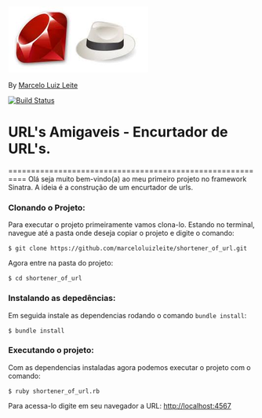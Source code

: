 ![sinatra](https://github.com/marceloluizleite/shortener_of_url/blob/master/sinatra.jpeg)

By [Marcelo Luiz Leite](https://www.linkedin.com/in/marceloluizleite/)

[![Build Status](https://secure.travis-ci.org/sinatra/sinatra.svg)](http://travis-ci.org/sinatra/sinatra)



# URL's Amigaveis - Encurtador de URL's.
==========================================================
Olá seja muito bem-vindo(a) ao meu primeiro projeto no framework Sinatra.
A ideia é a construção de um encurtador de urls. 

### Clonando o Projeto:

Para executar o projeto primeiramente vamos clona-lo. Estando no
terminal, navegue até a pasta onde deseja copiar o projeto e digite o comando:

```console
$ git clone https://github.com/marceloluizleite/shortener_of_url.git
```
Agora entre na pasta do projeto: 

```console
$ cd shortener_of_url
```
### Instalando as depedências:

Em seguida instale as dependencias rodando o comando `bundle install`:

```console
$ bundle install
```

### Executando o projeto:

Com as dependencias instaladas agora podemos executar o projeto com o comando:

```console
$ ruby shortener_of_url.rb
```

Para acessa-lo digite em seu navegador a URL: [http://localhost:4567](http://localhost:4567)



[Sinatra]:http://www.sinatrarb.com/